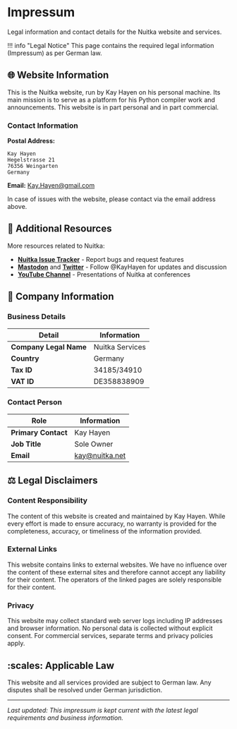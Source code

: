 # Impressum

Legal information and contact details for the Nuitka website and services.

!!! info "Legal Notice"
    This page contains the required legal information (Impressum) as per German law.

## :globe_with_meridians: Website Information

This is the Nuitka website, run by Kay Hayen on his personal machine. Its main mission is to serve as a platform for his Python compiler work and announcements. This website is in part personal and in part commercial.

### Contact Information

**Postal Address:**
```
Kay Hayen
Hegelstrasse 21
76356 Weingarten
Germany
```

**Email:** Kay.Hayen@gmail.com

In case of issues with the website, please contact via the email address above.

## :link: Additional Resources

More resources related to Nuitka:

- **[Nuitka Issue Tracker](https://github.com/Nuitka/Nuitka/issues)** - Report bugs and request features
- **[Mastodon](https://fosstodon.org/@kayhayen)** and **[Twitter](https://twitter.com/KayHayen)** - Follow @KayHayen for updates and discussion
- **[YouTube Channel](https://www.youtube.com/playlist?list=PLKO58t9ADuF6o_Dcmve1DXpUkUEEVvDux)** - Presentations of Nuitka at conferences

## :office: Company Information

### Business Details

| Detail | Information |
|--------|-------------|
| **Company Legal Name** | Nuitka Services |
| **Country** | Germany |
| **Tax ID** | 34185/34910 |
| **VAT ID** | DE358838909 |

### Contact Person

| Role | Information |
|------|-------------|
| **Primary Contact** | Kay Hayen |
| **Job Title** | Sole Owner |
| **Email** | kay@nuitka.net |

## :balance_scale: Legal Disclaimers

### Content Responsibility

The content of this website is created and maintained by Kay Hayen. While every effort is made to ensure accuracy, no warranty is provided for the completeness, accuracy, or timeliness of the information provided.

### External Links

This website contains links to external websites. We have no influence over the content of these external sites and therefore cannot accept any liability for their content. The operators of the linked pages are solely responsible for their content.

### Privacy

This website may collect standard web server logs including IP addresses and browser information. No personal data is collected without explicit consent. For commercial services, separate terms and privacy policies apply.

## :scales: Applicable Law

This website and all services provided are subject to German law. Any disputes shall be resolved under German jurisdiction.

---

*Last updated: This impressum is kept current with the latest legal requirements and business information.*
